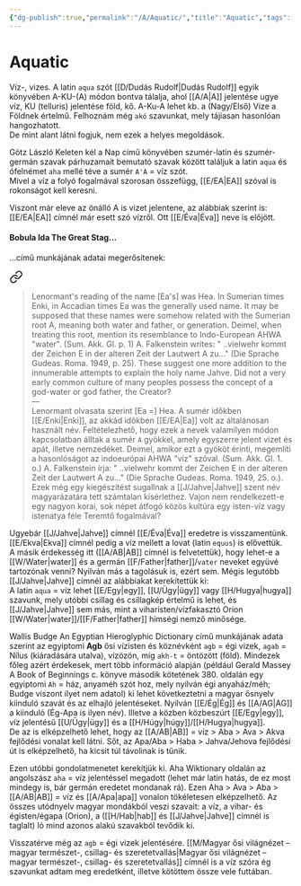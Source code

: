 ```yaml
---
{"dg-publish":true,"permalink":"/A/Aquatic/","title":"Aquatic","tags":["Englishtexttranslated","containstransclusions"],"created":"2023-10-19T05:35","updated":"2024-10-22T22:17"}
---
```



# Aquatic

Víz-, vizes. A latin `aqua` szót [[D/Dudás Rudolf\|Dudás Rudolf]] egyik könyvében A-KU-(A) módon bontva tálalja, ahol [[A/A\|A]] jelentése ugye víz, KU (telluris) jelentése föld, kő. A-Ku-A lehet kb. a (Nagy/Első) Vize a Földnek értelmű. Felhoznám még `akó` szavunkat, mely tájiasan hasonlóan hangozhatott.  
De mint alant látni fogjuk, nem ezek a helyes megoldások.  

Götz László Keleten kél a Nap című könyvében szumér-latin és szumér-germán szavak párhuzamait bemutató szavak között találjuk a latin `aqua` és ófelnémet `aha` mellé téve a sumér `A'A` = víz szót.  
Mivel a víz a folyó fogalmával szorosan összefügg, [[E/EA\|EA]] szóval is rokonságot kell keresni.  

Viszont már eleve az önálló A is vizet jelentene, az alábbiak szerint is:  
[[E/EA\|EA]] címnél már esett szó vízről. Ott [[E/Éva\|Éva]] neve is előjött. 

#### Bobula Ida The Great Stag...  

...című munkájának adatai megerősítenek:  

<div class="transclusion internal-embed is-loaded"><a class="markdown-embed-link" href="/f/father/#2loaxu" aria-label="Open link"><svg xmlns="http://www.w3.org/2000/svg" width="24" height="24" viewBox="0 0 24 24" fill="none" stroke="currentColor" stroke-width="2" stroke-linecap="round" stroke-linejoin="round" class="svg-icon lucide-link"><path d="M10 13a5 5 0 0 0 7.54.54l3-3a5 5 0 0 0-7.07-7.07l-1.72 1.71"></path><path d="M14 11a5 5 0 0 0-7.54-.54l-3 3a5 5 0 0 0 7.07 7.07l1.71-1.71"></path></svg></a><div class="markdown-embed">



> Lenormant's reading of the name \[Ea's\] was Hea. In Sumerian times Enki, in Accadian times Ea was the generally used name. It may be supposed that these names were somehow related with the Sumerian root A, meaning both water and father, or generation. Deimel, when treating this root, mention its resemblance to Indo-European AHWA "water". (Sum. Akk. Gl. p. 1) A. Falkenstein writes: " ..vielwehr kommt der Zeichen E in der alteren Zeit der Lautwert A zu..." (Die Sprache Gudeas. Roma. 1949, p. 25). These suggest one more addition to the innumerable attempts to explain the holy name Jahve. Did not a very early common culture of many peoples possess the concept of a god-water or god father, the Creator?  
> —  
> Lenormant olvasata szerint \[Ea =\] Hea. A sumér időkben [[E/Enki\|Enki]], az akkád időkben [[E/EA\|Ea]] volt az általánosan használt név. Feltételezhető, hogy ezek a nevek valamilyen módon kapcsolatban álltak a sumér `A` gyökkel, amely egyszerre jelent vizet és apát, illetve nemzedéket. Deimel, amikor ezt a gyököt érinti, megemlíti a hasonlóságot az indoeurópai AHWA "víz" szóval. (Sum. Akk. Gl. 1. o.) A. Falkenstein írja: " ..vielwehr kommt der Zeichen E in der alteren Zeit der Lautwert A zu..." (Die Sprache Gudeas. Roma. 1949, 25. o.). Ezek még egy kiegészítést sugallnak a [[J/Jahve\|Jahve]] szent név magyarázatára tett számtalan kísérlethez. Vajon nem rendelkezett-e egy nagyon korai, sok népet átfogó közös kultúra egy isten-víz vagy istenatya féle Teremtő fogalmával?  


</div></div>


Ugyebár [[J/Jahve\|Jahve]] címnél [[E/Éva\|Éva]] eredetre is visszamentünk. [[E/Ekva\|Ekva]] címnél pedig a víz mellett a lovat (latin `equus`) is elővettük.  
A másik érdekesség itt ([[A/AB\|AB]] címnél is felvetettük), hogy lehet-e a [[W/Water\|water]] és a germán [[F/Father\|father]]/`vater` neveket együvé tartozónak venni? Nyilván más a tagolásuk is, ezért sem. Mégis legutóbb [[J/Jahve\|Jahve]] címnél az alábbiakat kerekítettük ki:  
A latin `aqua` = víz lehet [[E/Egy\|egy]], [[U/Ügy\|ügy]] vagy [[H/Hugya\|hugya]] szavunk, mely utóbbi csillag és csillagkép értelmű is lehet, és [[J/Jahve\|Jahve]] sem más, mint a viharisten/vízfakasztó Orion [[W/Water\|water]]/[[F/Father\|father]] hímségi nemző minősége.  

Wallis Budge An Egyptian Hieroglyphic Dictionary című munkájának adata szerint az egyiptomi **Agb** ősi vízisten és köznévként `agb` = égi vizek, `agab` = Nílus (kiáradására utalva), vízözön, míg `akh-t` = öntözött (föld). Mindezek főleg azért érdekesek, mert több információ alapján (például Gerald Massey A Book of Beginnings c. könyve második kötetének 380. oldalán egy egyiptomi `Ah` = ház, anyaméh szót hoz, mely nyilván égi anyaház/méh; Budge viszont ilyet nem adatol) ki lehet következtetni a magyar ősnyelv kiinduló szavát és az elhajló jelentéseket. Nyilván [[E/Ég\|Ég]] és [[A/AG\|AG]] a kiinduló (Ég-Apa is ilyen név). Illetve a közben közbeszúrt [[E/Egy\|egy]], víz jelentésű [[U/Ügy\|ügy]] és a [[H/Húgy\|húgy]]/[[H/Hugya\|hugya]].  
De az is elképzelhető lehet, hogy az [[A/AB\|AB]] = víz > Aba > Ava > Akva fejlődési vonalat kell látni. Sőt, az Apa/Aba > Haba > Jahva/Jehova fejlődési út is elképzelhető, ha kicsit túl távolinak is tűnik.  

Ezen utóbbi gondolatmenetet kerekítjük ki. Aha Wiktionary oldalán az angolszász `aha` = víz jelentéssel megadott (lehet már latin hatás, de ez most mindegy is, bár germán eredetet mondanak rá). Ezen Aha > Ava > Aba > [[A/AB\|AB]] = víz és [[A/Apa\|apa]] vonalon tökéletesen elképzelhető. Az összes utódnyelv magyar mondákból veszi szavait: a víz, a vihar- és égisten/égapa (Orion), a ([[H/Hab\|hab]] és [[J/Jahve\|Jahve]] címnél is taglalt) ló mind azonos alakú szavakból tevődik ki.  

Visszatérve még az `agb` = égi vizek jelentésére. [[M/Magyar ősi világnézet – magyar természet-, csillag- és szeretetvallás\|Magyar ősi világnézet – magyar természet-, csillag- és szeretetvallás]] címnél is a víz szóra ég szavunkat adtam meg eredetként, illetve kötöttem össze vele futtában.  